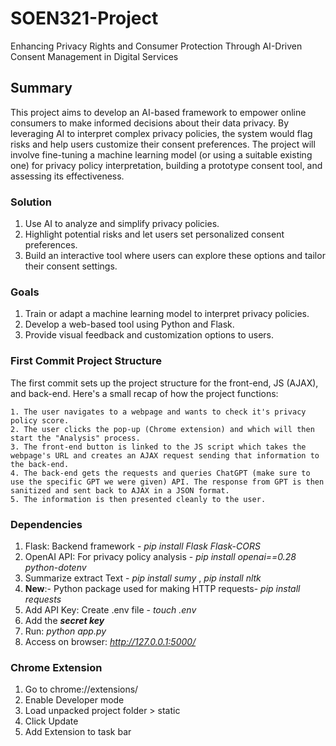 # SOEN321-Project
Enhancing Privacy Rights and Consumer Protection Through AI-Driven Consent Management in Digital Services 

## Summary
This project aims to develop an AI-based framework to empower online consumers to make informed decisions about their data privacy. By leveraging AI to interpret complex privacy policies, the system would flag risks and help users customize their consent preferences. The project will involve fine-tuning a machine learning model (or using a suitable existing one) for privacy policy interpretation, building a prototype consent tool, and assessing its effectiveness. 

### Solution 
1. Use AI to analyze and simplify privacy policies.
2. Highlight potential risks and let users set personalized consent preferences.
3. Build an interactive tool where users can explore these options and tailor their consent settings.

### Goals
1. Train or adapt a machine learning model to interpret privacy policies.
2. Develop a web-based tool using Python and Flask.
3. Provide visual feedback and customization options to users.

### First Commit Project Structure
The first commit sets up the project structure for the front-end, JS (AJAX), and back-end. Here's a small recap of how the project functions:

	1. The user navigates to a webpage and wants to check it's privacy policy score.
	2. The user clicks the pop-up (Chrome extension) and which will then start the "Analysis" process.
	3. The front-end button is linked to the JS script which takes the webpage's URL and creates an AJAX request sending that information to the back-end.
	4. The back-end gets the requests and queries ChatGPT (make sure to use the specific GPT we were given) API. The response from GPT is then sanitized and sent back to AJAX in a JSON format.
	5. The information is then presented cleanly to the user. 

### Dependencies
1. Flask: Backend framework - _pip install Flask Flask-CORS_
2. OpenAI API: For privacy policy analysis - _pip install openai==0.28 python-dotenv_
3. Summarize extract Text - _pip install sumy_ , _pip install nltk_
4. **New**:- Python package used for making HTTP requests- _pip install requests_
5. Add API Key: Create .env file - _touch .env_
6. Add the _**secret key**_
7. Run: _python app.py_
8. Access on browser: _http://127.0.0.1:5000/_

### Chrome Extension
1. Go to chrome://extensions/
2. Enable Developer mode
3. Load unpacked project folder > static
4. Click Update
5. Add Extension to task bar

